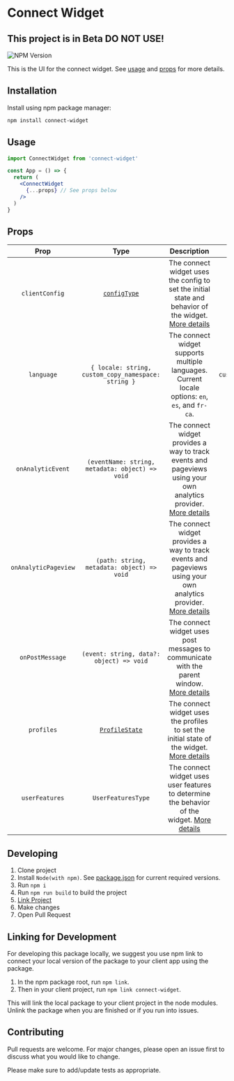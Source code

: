 # Connect Widget

## This project is in Beta DO NOT USE!

![NPM Version](https://img.shields.io/npm/v/connect-widget?link=https%3A%2F%2Fwww.npmjs.com%2Fpackage%2Fconnect-widget)

This is the UI for the connect widget. See [usage](#usage) and [props](#props) for more details.

## Installation

Install using npm package manager:

```bash
npm install connect-widget
```

## Usage

```jsx
import ConnectWidget from 'connect-widget'

const App = () => {
  return (
    <ConnectWidget
      {...props} // See props below
    />
  )
}
```

## Props

|       **Prop**       |                          **Type**                           |                                                                      **Description**                                                                      |                 **Default**                 |
| :------------------: | :---------------------------------------------------------: | :-------------------------------------------------------------------------------------------------------------------------------------------------------: | :-----------------------------------------: |
|    `clientConfig`    |   [`configType`](./src/redux/reducers/configSlice.ts#L7)    |              The connect widget uses the config to set the initial state and behavior of the widget. [More details](./docs/CLIENT_CONFIG.md)              |                                             |
|      `language`      |     `{ locale: string, custom_copy_namespace: string }`     |                             The connect widget supports multiple languages. Current locale options: `en`, `es`, and `fr-ca`.                              | `{ locale: en, custom_copy_namespace: '' }` |
|  `onAnalyticEvent`   |       `(eventName: string, metadata: object) => void`       |          The connect widget provides a way to track events and pageviews using your own analytics provider. [More details](./docs/ANALYTICS.md)           |                 `() => {}`                  |
| `onAnalyticPageview` |         `(path: string, metadata: object) => void`          | The connect widget provides a way to track events and pageviews using your own analytics provider. [More details](./docs/ANALYTICS.md#onAnalyticPageview) |                 `() => {}`                  |
|   `onPostMessage`    |          `(event: string, data?: object) => void`           |                   The connect widget uses post messages to communicate with the parent window. [More details](./docs/POST_MESSAGES.md)                    |                 `() => {}`                  |
|      `profiles`      | [`ProfileState`](./src/redux/reducers/profilesSlice.tsx#L3) |                      The connect widget uses the profiles to set the initial state of the widget. [More details](./docs/PROFILES.md)                      |                     {}                      |
|    `userFeatures`    |                     `UserFeaturesType`                      |                  The connect widget uses user features to determine the behavior of the widget. [More details](./docs/USER_FEATURES.md)                   |                     {}                      |

## Developing

1. Clone project
2. Install `Node(with npm)`. See [package.json](/package.json) for current required versions.
3. Run `npm i`
4. Run `npm run build` to build the project
5. [Link Project](#linking-for-development)
6. Make changes
7. Open Pull Request

## Linking for Development

For developing this package locally, we suggest you use npm link to connect your local version of the package to your client app using the package.

1. In the npm package root, run `npm link`.
2. Then in your client project, run `npm link connect-widget`.

This will link the local package to your client project in the node modules. Unlink the package when you are finished or if you run into issues.

## Contributing

Pull requests are welcome. For major changes, please open an issue first
to discuss what you would like to change.

Please make sure to add/update tests as appropriate.
